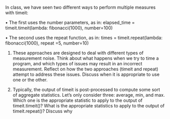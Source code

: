 In class, we have seen two different ways to perform multiple
measures with timeit:

• The first uses the number parameters, as in:
elapsed_time = timeit.timeit(lambda: fibonacci(1000), number=100)

• The second uses the repeat function, as in:
times = timeit.repeat(lambda: fibonacci(1000), repeat =5, number=10)


1. These approaches are designed to deal with different types of
measurement noise. Think about what happens when we try to time
a program, and which types of issues may result in an incorrect
measurement. Reflect on how the two approaches (timeit and repeat) 
attempt to address these issues. Discuss when it is appropriate to 
use one or the other.

2. Typically, the output of timeit is post-processed to compute some
sort of aggregate statistics. Let’s only consider three: average, min,
and max. Which one is the appropriate statistic to apply to the output
of timeit.timeit()? What is the appropriate statistics to apply to
the output of timeit.repeat()? Discuss why